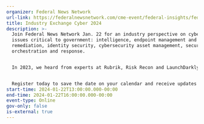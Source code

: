 ```yaml
---
organizer: Federal News Network
url-link: https://federalnewsnetwork.com/cme-event/federal-insights/federal-news-networks-industry-exchange-cyber-2024/
title: Industry Exchange Cyber 2024
description: >-
  Join Federal News Network Jan. 22 for an industry perspective on cybersecurity
  issues critical to government: intelligence, endpoint management and
  remediation, identity security, cybersecurity asset management, security
  orchestration and response.


  In 2023, we heard from experts at Rubrik, Risk Recon and LaunchDarkly. Our 2024 exchange will bring new perspectives, insights and solutions from ExtraHop, iProov, Tanium, Cisco and others.


  Register today to save the date on your calendar and receive updates on who else will be sharing their cyber knowhow with the Federal Drive’s Tom Temin!
start-time: 2024-01-22T13:00:00.000-00:00
end-time: 2024-01-22T16:00:00.000-00:00
event-type: Online
gov-only: false
is-external: true
---
```

